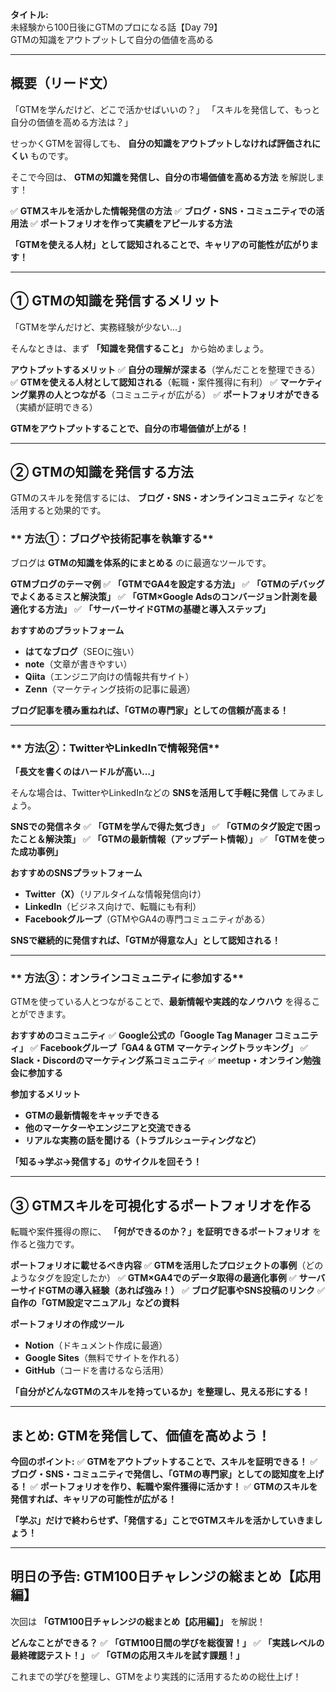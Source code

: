 **タイトル:**\
未経験から100日後にGTMのプロになる話【Day 79】\
GTMの知識をアウトプットして自分の価値を高める

---

## **概要（リード文）**

「GTMを学んだけど、どこで活かせばいいの？」
「スキルを発信して、もっと自分の価値を高める方法は？」

せっかくGTMを習得しても、 **自分の知識をアウトプットしなければ評価されにくい** ものです。

そこで今回は、 **GTMの知識を発信し、自分の市場価値を高める方法** を解説します！

✅ **GTMスキルを活かした情報発信の方法**
✅ **ブログ・SNS・コミュニティでの活用法**
✅ **ポートフォリオを作って実績をアピールする方法**

**「GTMを使える人材」として認知されることで、キャリアの可能性が広がります！**

---

## **① GTMの知識を発信するメリット**

「GTMを学んだけど、実務経験が少ない…」

そんなときは、まず **「知識を発信すること」** から始めましょう。

 **アウトプットするメリット**
✅ **自分の理解が深まる**（学んだことを整理できる）
✅ **GTMを使える人材として認知される**（転職・案件獲得に有利）
✅ **マーケティング業界の人とつながる**（コミュニティが広がる）
✅ **ポートフォリオができる**（実績が証明できる）

 **GTMをアウトプットすることで、自分の市場価値が上がる！**

---

## **② GTMの知識を発信する方法**

GTMのスキルを発信するには、 **ブログ・SNS・オンラインコミュニティ** などを活用すると効果的です。

### ** 方法①：ブログや技術記事を執筆する**

ブログは **GTMの知識を体系的にまとめる** のに最適なツールです。

 **GTMブログのテーマ例**
✅ **「GTMでGA4を設定する方法」**
✅ **「GTMのデバッグでよくあるミスと解決策」**
✅ **「GTM×Google Adsのコンバージョン計測を最適化する方法」**
✅ **「サーバーサイドGTMの基礎と導入ステップ」**

 **おすすめのプラットフォーム**
- **はてなブログ**（SEOに強い）
- **note**（文章が書きやすい）
- **Qiita**（エンジニア向けの情報共有サイト）
- **Zenn**（マーケティング技術の記事に最適）

 **ブログ記事を積み重ねれば、「GTMの専門家」としての信頼が高まる！**

---

### ** 方法②：TwitterやLinkedInで情報発信**

**「長文を書くのはハードルが高い…」**

そんな場合は、TwitterやLinkedInなどの **SNSを活用して手軽に発信** してみましょう。

 **SNSでの発信ネタ**
✅ **「GTMを学んで得た気づき」**
✅ **「GTMのタグ設定で困ったこと＆解決策」**
✅ **「GTMの最新情報（アップデート情報）」**
✅ **「GTMを使った成功事例」**

 **おすすめのSNSプラットフォーム**
- **Twitter（X）**（リアルタイムな情報発信向け）
- **LinkedIn**（ビジネス向けで、転職にも有利）
- **Facebookグループ**（GTMやGA4の専門コミュニティがある）

 **SNSで継続的に発信すれば、「GTMが得意な人」として認知される！**

---

### ** 方法③：オンラインコミュニティに参加する**

GTMを使っている人とつながることで、**最新情報や実践的なノウハウ** を得ることができます。

 **おすすめのコミュニティ**
✅ **Google公式の「Google Tag Manager コミュニティ」**
✅ **Facebookグループ「GA4 & GTM マーケティングトラッキング」**
✅ **Slack・Discordのマーケティング系コミュニティ**
✅ **meetup・オンライン勉強会に参加する**

 **参加するメリット**
- **GTMの最新情報をキャッチできる**
- **他のマーケターやエンジニアと交流できる**
- **リアルな実務の話を聞ける（トラブルシューティングなど）**

 **「知る→学ぶ→発信する」のサイクルを回そう！**

---

## **③ GTMスキルを可視化するポートフォリオを作る**

転職や案件獲得の際に、 **「何ができるのか？」を証明できるポートフォリオ** を作ると強力です。

 **ポートフォリオに載せるべき内容**
✅ **GTMを活用したプロジェクトの事例**（どのようなタグを設定したか）
✅ **GTM×GA4でのデータ取得の最適化事例**
✅ **サーバーサイドGTMの導入経験（あれば強み！）**
✅ **ブログ記事やSNS投稿のリンク**
✅ **自作の「GTM設定マニュアル」などの資料**

 **ポートフォリオの作成ツール**
- **Notion**（ドキュメント作成に最適）
- **Google Sites**（無料でサイトを作れる）
- **GitHub**（コードを書けるなら活用）

 **「自分がどんなGTMのスキルを持っているか」を整理し、見える形にする！**

---

## **まとめ: GTMを発信して、価値を高めよう！**

 **今回のポイント:**
✅ **GTMをアウトプットすることで、スキルを証明できる！**
✅ **ブログ・SNS・コミュニティで発信し、「GTMの専門家」としての認知度を上げる！**
✅ **ポートフォリオを作り、転職や案件獲得に活かす！**
✅ **GTMのスキルを発信すれば、キャリアの可能性が広がる！**

**「学ぶ」だけで終わらせず、「発信する」ことでGTMスキルを活かしていきましょう！**

---

## **明日の予告: GTM100日チャレンジの総まとめ【応用編】**

次回は **「GTM100日チャレンジの総まとめ【応用編】」** を解説！

 **どんなことができる？**
✅ **「GTM100日間の学びを総復習！」**
✅ **「実践レベルの最終確認テスト！」**
✅ **「GTMの応用スキルを試す課題！」**

これまでの学びを整理し、GTMをより実践的に活用するための総仕上げ！